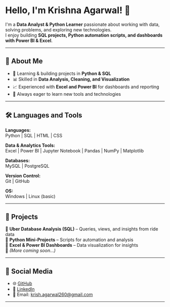 # Hello, I'm Krishna Agarwal! 👋  

I'm a **Data Analyst & Python Learner** passionate about working with data, solving problems, and exploring new technologies.  
I enjoy building **SQL projects, Python automation scripts, and dashboards with Power BI & Excel**.  
 

---

## 🚀 About Me  
- 🐍 Learning & building projects in **Python & SQL**  
- 📊 Skilled in **Data Analysis, Cleaning, and Visualization**  
- 📈 Experienced with **Excel and Power BI** for dashboards and reporting  
- 🌱 Always eager to learn new tools and technologies  

---

## 🛠️ Languages and Tools  

**Languages:**  
Python | SQL | HTML | CSS  

**Data & Analytics Tools:**  
Excel | Power BI | Jupyter Notebook | Pandas | NumPy | Matplotlib  

**Databases:**  
MySQL | PostgreSQL  

**Version Control:**  
Git | GitHub  

**OS:**  
Windows | Linux (basic)  

---

## 🌟 Projects  
🔹 **Uber Database Analysis (SQL)** – Queries, views, and insights from ride data  
🔹 **Python Mini-Projects** – Scripts for automation and analysis  
🔹 **Excel & Power BI Dashboards** – Data visualization for insights  
🔹 *(More coming soon...)*  

---

## 📡 Social Media  
- 🌐 [GitHub](https://github.com/krishagarwal260-spec)  
- 💼 [LinkedIn](https://www.linkedin.com/in/krishna-agarwal-610018231)  
- 📧 Email: krish.agarwal260@gmail.com 

---

